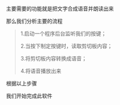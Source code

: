 
主要需要的功能就是把文字合成语音并朗读出来



那么我们分析主要的流程

>1.启动一个程序后台监听我们的按键；
>
>2.当按下制定按键时，读取剪切板内容；
>
>3.将剪切板内容转换成语音；
>
>4.将语音播放出来


根据以上步骤

我们开始完成此软件